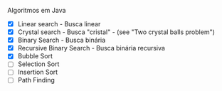 Algoritmos em Java

- [X] Linear search - Busca linear
- [X] Crystal search - Busca "cristal" - (see "Two crystal balls problem")
- [X] Binary Search - Busca binária
- [X] Recursive Binary Search - Busca binária recursiva
- [X] Bubble Sort
- [ ] Selection Sort
- [ ] Insertion Sort
- [ ] Path Finding
